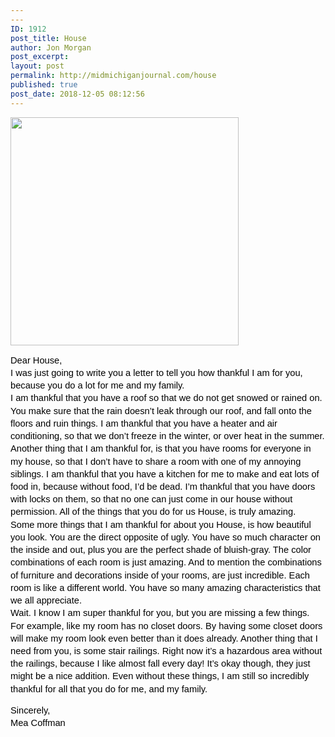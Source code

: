 ```yaml
---
---
ID: 1912
post_title: House
author: Jon Morgan
post_excerpt:
layout: post
permalink: http://midmichiganjournal.com/house
published: true
post_date: 2018-12-05 08:12:56
---
```

<p dir="ltr"><a href="http://midmichiganjournal.com/mid-michigan-journal-launches-30-days-of-thanksgiving-writing-challenge/null-20" rel="attachment wp-att-1601"><img class="alignnone size-medium wp-image-1601" src="http://midmichiganjournal.com/wp-content/uploads/2018/10/null-2-365x365.png" alt="" width="365" height="365" /></a></p>
<p dir="ltr" style="line-height: 1.38; margin-top: 0pt; margin-bottom: 0pt;"><span style="font-size: 11pt; font-family: Arial; color: #000000; background-color: transparent; vertical-align: baseline;">Dear House,</span></p>
<p dir="ltr" style="line-height: 1.38; margin-top: 0pt; margin-bottom: 0pt;"><span style="font-size: 11pt; font-family: Arial; color: #000000; background-color: transparent; vertical-align: baseline;">I was just going to write you a letter to tell you how thankful I am for you, because you do a lot for me and my family.</span></p>
<p dir="ltr" style="line-height: 1.38; margin-top: 0pt; margin-bottom: 0pt;"><span style="font-size: 11pt; font-family: Arial; color: #000000; background-color: transparent; vertical-align: baseline;">I am thankful that you have a roof so that we do not get snowed or rained on. You make sure that the rain doesn’t leak through our roof, and fall onto the floors and ruin things. I am thankful that you have a heater and air conditioning, so that we don’t freeze in the winter, or over heat in the summer. Another thing that I am thankful for, is that you have rooms for everyone in my house, so that I don’t have to share a room with one of my annoying siblings. I am thankful that you have a kitchen for me to make and eat lots of food in, because without food, I’d be dead. I’m thankful that you have doors with locks on them, so that no one can just come in our house without permission. All of the things that you do for us House, is truly amazing. </span></p>
<p dir="ltr" style="line-height: 1.38; margin-top: 0pt; margin-bottom: 0pt;"><span style="font-size: 11pt; font-family: Arial; color: #000000; background-color: transparent; vertical-align: baseline;">Some more things that I am thankful for about you House, is how beautiful you look. You are the direct opposite of ugly. You have so much character on the inside and out, plus you are the perfect shade of bluish-gray. The color combinations of each room is just amazing. And to mention the combinations of furniture and decorations inside of your rooms, are just incredible. Each room is like a different world. You have so many amazing characteristics that we all appreciate. </span></p>
<p dir="ltr" style="line-height: 1.38; margin-top: 0pt; margin-bottom: 0pt;"><span style="font-size: 11pt; font-family: Arial; color: #000000; background-color: transparent; vertical-align: baseline;">Wait. I know I am super thankful for you, but you are missing a few things. For example, like my room has no closet doors. By having some closet doors will make my room look even better than it does already. Another thing that I need from you, is some stair railings. Right now it’s a hazardous area without the railings, because I like almost fall every day! It’s okay though, they just might be a nice addition. Even without these things, I am still so incredibly thankful for all that you do for me, and my family. </span></p>
<p dir="ltr"></p>
<p dir="ltr" style="line-height: 1.38; margin-top: 0pt; margin-bottom: 0pt;"><span style="font-size: 11pt; font-family: Arial; color: #000000; background-color: transparent; vertical-align: baseline;">Sincerely, </span></p>
<p dir="ltr" style="line-height: 1.38; margin-top: 0pt; margin-bottom: 0pt;"><span style="font-size: 11pt; font-family: Arial; color: #000000; background-color: transparent; vertical-align: baseline;">Mea Coffman</span></p>
<p dir="ltr" style="line-height: 1.38; margin-top: 0pt; margin-bottom: 0pt;"></p>